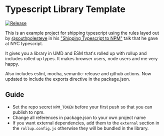 # Typescript Library Template

[![Release](https://github.com/reconbot/typescript-library-template/actions/workflows/test.yml/badge.svg)](https://github.com/reconbot/typescript-library-template/actions/workflows/test.yml)

This is an example project for shipping typescript using the rules layed out by [@southpolesteve](https://twitter.com/southpolesteve) in his ["Shipping Typescript to NPM"](https://speakerdeck.com/southpolesteve/shipping-typescript-to-npm?slide=10) talk that he gave at NYC typescript.

It gives you a library in UMD and ESM that's rolled up with rollup and includes rolled up types. It makes browser users, node users and me very happy.

Also includes eslint, mocha, semantic-release and github actions.  Now updated to include the exports directive in the package.json.

## Guide

- Set the repo secret `NPM_TOKEN` before your first push so that you can publish to npm.
- Change all references in package.json to your own project name
- If you want external dependencies, add them to the `external` section in the `rollup.config.js` otherwise they will be bundled in the library.
